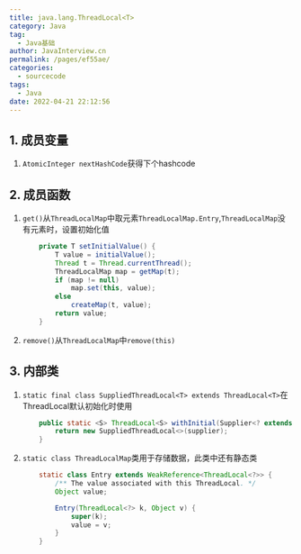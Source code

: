 ```yaml
---
title: java.lang.ThreadLocal<T>
category: Java
tag: 
  - Java基础
author: JavaInterview.cn
permalink: /pages/ef55ae/
categories: 
  - sourcecode
tags: 
  - Java
date: 2022-04-21 22:12:56
---
```



## 1. 成员变量
1. `AtomicInteger nextHashCode`获得下个hashcode


## 2. 成员函数
1. `get()`从`ThreadLocalMap`中取元素`ThreadLocalMap.Entry`,`ThreadLocalMap`没有元素时，设置初始化值
    ```java
        private T setInitialValue() {
            T value = initialValue();
            Thread t = Thread.currentThread();
            ThreadLocalMap map = getMap(t);
            if (map != null)
                map.set(this, value);
            else
                createMap(t, value);
            return value;
        }
    ```
2. `remove()`从`ThreadLocalMap`中`remove(this)`


## 3. 内部类
1. `static final class SuppliedThreadLocal<T> extends ThreadLocal<T>`在ThreadLocal默认初始化时使用
    ```java
        public static <S> ThreadLocal<S> withInitial(Supplier<? extends S> supplier) {
            return new SuppliedThreadLocal<>(supplier);
        }
    
    ```
2. `static class ThreadLocalMap`类用于存储数据，此类中还有静态类
    ```java
        static class Entry extends WeakReference<ThreadLocal<?>> {
            /** The value associated with this ThreadLocal. */
            Object value;

            Entry(ThreadLocal<?> k, Object v) {
                super(k);
                value = v;
            }
        }

    ```